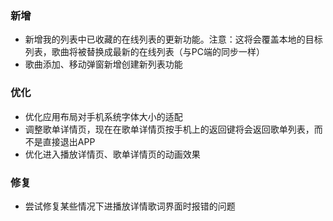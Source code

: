 ### 新增

- 新增我的列表中已收藏的在线列表的更新功能。注意：这将会覆盖本地的目标列表，歌曲将被替换成最新的在线列表（与PC端的同步一样）
- 歌曲添加、移动弹窗新增创建新列表功能

### 优化

- 优化应用布局对手机系统字体大小的适配
- 调整歌单详情页，现在在歌单详情页按手机上的返回键将会返回歌单列表，而不是直接退出APP
- 优化进入播放详情页、歌单详情页的动画效果

### 修复

- 尝试修复某些情况下进播放详情歌词界面时报错的问题
